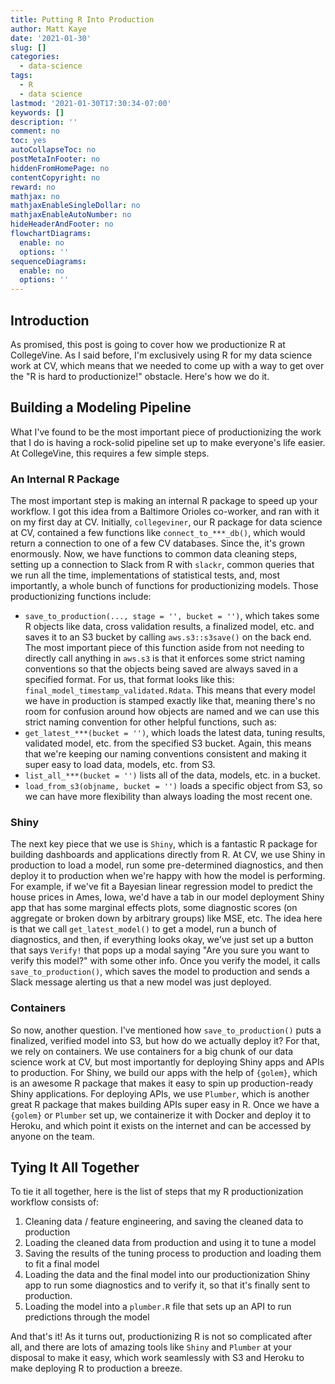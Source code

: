 ```yaml
---
title: Putting R Into Production
author: Matt Kaye
date: '2021-01-30'
slug: []
categories:
  - data-science
tags:
  - R
  - data science
lastmod: '2021-01-30T17:30:34-07:00'
keywords: []
description: ''
comment: no
toc: yes
autoCollapseToc: no
postMetaInFooter: no
hiddenFromHomePage: no
contentCopyright: no
reward: no
mathjax: no
mathjaxEnableSingleDollar: no
mathjaxEnableAutoNumber: no
hideHeaderAndFooter: no
flowchartDiagrams:
  enable: no
  options: ''
sequenceDiagrams:
  enable: no
  options: ''
---
```


## Introduction

As promised, this post is going to cover how we productionize R at CollegeVine. As I said before, I'm exclusively using R for my data science work at CV, which means that we needed to come up with a way to get over the "R is hard to productionize!" obstacle. Here's how we do it.

## Building a Modeling Pipeline

What I've found to be the most important piece of productionizing the work that I do is having a rock-solid pipeline set up to make everyone's life easier. At CollegeVine, this requires a few simple steps.

### An Internal R Package

The most important step is making an internal R package to speed up your workflow. I got this idea from a Baltimore Orioles co-worker, and ran with it on my first day at CV. Initially, `collegeviner`, our R package for data science at CV, contained a few functions like `connect_to_***_db()`, which would return a connection to one of a few CV databases. Since the, it's grown enormously. Now, we have functions to common data cleaning steps, setting up a connection to Slack from R with `slackr`, common queries that we run all the time, implementations of statistical tests, and, most importantly, a whole bunch of functions for productionizing models. Those productionizing functions include:

* `save_to_production(..., stage = '', bucket = '')`, which takes some R objects like data, cross validation results, a finalized model, etc. and saves it to an S3 bucket by calling `aws.s3::s3save()` on the back end. The most important piece of this function aside from not needing to directly call anything in `aws.s3` is that it enforces some strict naming conventions so that the objects being saved are always saved in a specified format. For us, that format looks like this: `final_model_timestamp_validated.Rdata`. This means that every model we have in production is stamped exactly like that, meaning there's no room for confusion around how objects are named and we can use this strict naming convention for other helpful functions, such as:
* `get_latest_***(bucket = '')`, which loads the latest data, tuning results, validated model, etc. from the specified S3 bucket. Again, this means that we're keeping our naming conventions consistent and making it super easy to load data, models, etc. from S3. 
* `list_all_***(bucket = '')` lists all of the data, models, etc. in a bucket.
* `load_from_s3(objname, bucket = '')` loads a specific object from S3, so we can have more flexibility than always loading the most recent one.

### Shiny

The next key piece that we use is `Shiny`, which is a fantastic R package for building dashboards and applications directly from R. At CV, we use Shiny in production to load a model, run some pre-determined diagnostics, and then deploy it to production when we're happy with how the model is performing. For example, if we've fit a Bayesian linear regression model to predict the house prices in Ames, Iowa, we'd have a tab in our model deployment Shiny app that has some marginal effects plots, some diagnostic scores (on aggregate or broken down by arbitrary groups) like MSE, etc. The idea here is that we call `get_latest_model()` to get a model, run a bunch of diagnostics, and then, if everything looks okay, we've just set up a button that says `Verify!` that pops up a modal saying "Are you sure you want to verify this model?" with some other info. Once you verify the model, it calls `save_to_production()`, which saves the model to production and sends a Slack message alerting us that a new model was just deployed.

### Containers

So now, another question. I've mentioned how `save_to_production()` puts a finalized, verified model into S3, but how do we actually deploy it? For that, we rely on containers. We use containers for a big chunk of our data science work at CV, but most importantly for deploying Shiny apps and APIs to production. For Shiny, we build our apps with the help of `{golem}`, which is an awesome R package that makes it easy to spin up production-ready Shiny applications. For deploying APIs, we use `Plumber`, which is another great R package that makes building APIs super easy in R. Once  we have a `{golem}` or `Plumber` set up, we containerize it with Docker and deploy it to Heroku, and which point it exists on the internet and can be accessed by anyone on the team.

## Tying It All Together

To tie it all together, here is the list of steps that my R productionization workflow consists of:

1. Cleaning data / feature engineering, and saving the cleaned data to production
2. Loading the cleaned data from production and using it to tune a model
3. Saving the results of the tuning process to production and loading them to fit a final model
4. Loading the data and the final model into our productionization Shiny app to run some diagnostics and to verify it, so that it's finally sent to production.
5. Loading the model into a `plumber.R` file that sets up an API to run predictions through the model

And that's it! As it turns out, productionizing R is not so complicated after all, and there are lots of amazing tools like `Shiny` and `Plumber` at your disposal to make it easy, which work seamlessly with S3 and Heroku to make deploying R to production a breeze.
